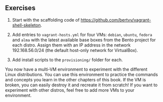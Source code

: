 ## Exercises

1. Start with the scaffolding code of <https://github.com/bertvv/vagrant-shell-skeleton>.

2. Add entries to `vagrant-hosts.yml` for four VMs: `debian`, `ubuntu`, `fedora` and `alma` with the latest available base boxes from the Bento project for each distro. Assign them with an IP address in the network 192.168.56.0/24 (the default host-only network for VirtualBox).

3. Add install scripts to the `provisioning/` folder for each.

You now have a multi-VM environment to experiment with the different Linux distributions. You can use this environment to practice the commands and concepts you learn in the other chapters of this book. If the VM is broken, you can easily destroy it and recreate it from scratch! If you want to experiment with other distros, feel free to add more VMs to your environment.
